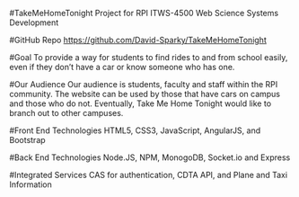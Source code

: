 #TakeMeHomeTonight
Project for RPI ITWS-4500 Web Science Systems Development

#GitHub Repo
https://github.com/David-Sparky/TakeMeHomeTonight

#Goal
To provide a way for students to find rides to and from school easily, even if they don’t have a car or know someone who has one.

#Our Audience
Our audience is students, faculty and staff within the RPI community. The website can be used by those that have cars on campus and those who do not. Eventually, Take Me Home Tonight would like to branch out to other campuses. 

#Front End Technologies
HTML5, CSS3, JavaScript,  AngularJS, and Bootstrap

#Back End Technologies
Node.JS, NPM, MonogoDB, Socket.io and Express

#Integrated Services
CAS for authentication, CDTA API, and Plane and Taxi Information
